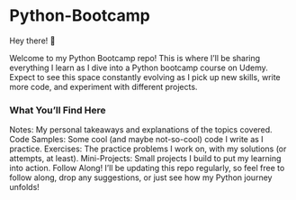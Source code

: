 # Python-Bootcamp
Hey there! 👋

Welcome to my Python Bootcamp repo! This is where I’ll be sharing everything I learn as I dive into a Python bootcamp course on Udemy. Expect to see this space constantly evolving as I pick up new skills, write more code, and experiment with different projects.

### What You’ll Find Here

Notes: My personal takeaways and explanations of the topics covered.
Code Samples: Some cool (and maybe not-so-cool) code I write as I practice.
Exercises: The practice problems I work on, with my solutions (or attempts, at least).
Mini-Projects: Small projects I build to put my learning into action.
Follow Along!
I’ll be updating this repo regularly, so feel free to follow along, drop any suggestions, or just see how my Python journey unfolds!
